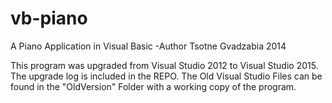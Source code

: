 # vb-piano
A Piano Application in Visual Basic -Author Tsotne Gvadzabia 2014

This program was upgraded from Visual Studio 2012 to Visual Studio 2015. The upgrade log is included in the REPO.
The Old Visual Studio Files can be found in the "OldVersion" Folder with a working copy of the program.
